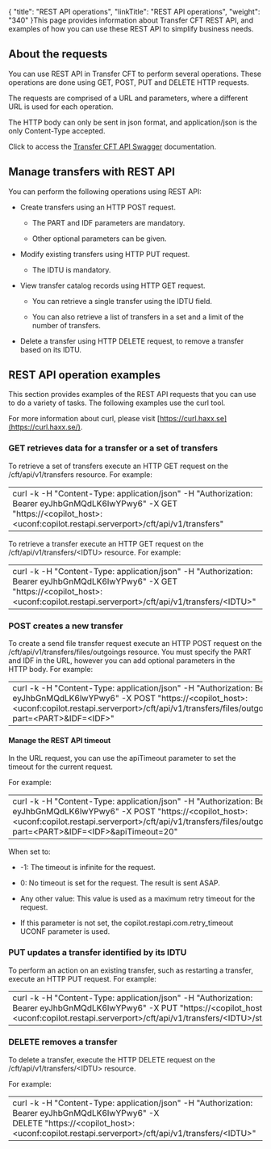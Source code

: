 {
    "title": "REST API operations",
    "linkTitle": "REST API operations",
    "weight": "340"
}This page provides information about Transfer CFT REST API, and examples of how you can use these REST API to simplify business needs.

## About the requests

You can use REST API in Transfer CFT to perform several operations. These operations are done using GET, POST, PUT and DELETE HTTP requests.

The requests are comprised of a URL and parameters, where a different URL is used for each operation.

The HTTP body can only be sent in json format, and application/json is the only Content-Type accepted.

Click to access the [Transfer CFT API Swagger](http://apidocs.axway.com/swagger-ui/index.html?productname=transfercft&productversion=3.8&filename=transfercft-swagger-api.json) documentation.

## Manage transfers with REST API

You can perform the following operations using REST API:

-   Create transfers using an HTTP POST request.
    -   The PART and IDF parameters are mandatory.
    -   Other optional parameters can be given.
-   Modify existing transfers using HTTP PUT request.
    -   The IDTU is mandatory.
-   View transfer catalog records using HTTP GET request.
    -   You can retrieve a single transfer using the IDTU field.
    -   You can also retrieve a list of transfers in a set and a limit of the number of transfers.
-   Delete a transfer using HTTP DELETE request, to remove a transfer based on its IDTU.

## REST API operation examples

This section provides examples of the REST API requests that you can use to do a variety of tasks. The following examples use the curl tool.

For more information about curl, please visit [https://curl.haxx.se](https://curl.haxx.se/).

### GET retrieves data for a transfer or a set of transfers

To retrieve a set of transfers execute an HTTP GET request on the /cft/api/v1/transfers resource. For example:

<table cellspacing="0">
   <col/>
   <tbody>
      <tr>
         <td><span>curl -k -H "Content-Type: application/json" -H "Authorization: Bearer eyJhbGnMQdLK6lwYPwy6" -X GET "https://&lt;copilot_host&gt;:&lt;uconf:copilot.restapi.serverport&gt;/cft/api/v1/transfers"</span>
         </td>
      </tr>
   </tbody>
</table>

To retrieve a transfer execute an HTTP GET request on the /cft/api/v1/transfers/&lt;IDTU> resource. For example:

<table cellspacing="0">
   <col/>
   <tbody>
      <tr>
         <td><span>curl -k -H "Content-Type: application/json" -H "Authorization: Bearer eyJhbGnMQdLK6lwYPwy6" -X GET "https://&lt;copilot_host&gt;:&lt;uconf:copilot.restapi.serverport&gt;/cft/api/v1/transfers<span>/&lt;IDTU&gt;</span>"</span>
         </td>
      </tr>
   </tbody>
</table>

### POST creates a new transfer

To create a send file transfer request execute an HTTP POST request on the /cft/api/v1/transfers/files/outgoings resource. You must specify the PART and IDF in the URL, however you can add optional parameters in the HTTP body. For example:

<table cellspacing="0">
   <col/>
   <tbody>
      <tr>
         <td><span>curl -k -H "Content-Type: application/json" -H "Authorization: Bearer eyJhbGnMQdLK6lwYPwy6" -X POST "https://&lt;copilot_host&gt;:&lt;uconf:copilot.restapi.serverport&gt;/cft/api/v1/transfers/files/outgoings?part=&lt;PART&gt;&amp;IDF=&lt;IDF&gt;"</span>
         </td>
      </tr>
   </tbody>
</table>

#### Manage the REST API timeout

In the URL request, you can use the apiTimeout parameter to set the timeout for the current request.

For example:

<table cellspacing="0">
   <col/>
   <tbody>
      <tr>
         <td><span>curl -k -H "Content-Type: application/json" -H "Authorization: Bearer eyJhbGnMQdLK6lwYPwy6" -X POST "https://&lt;copilot_host&gt;:&lt;uconf:copilot.restapi.serverport&gt;/cft/api/v1/transfers/files/outgoings?part=&lt;PART&gt;&amp;IDF=&lt;IDF&gt;&amp;apiTimeout=20"</span>
         </td>
      </tr>
   </tbody>
</table>

When set to:

-   -1: The timeout is infinite for the request.
-   0: No timeout is set for the request. The result is sent ASAP.
-   Any other value: This value is used as a maximum retry timeout for the request.
-   If this parameter is not set, the copilot.restapi.com.retry\_timeout UCONF parameter is used.

### PUT updates a transfer identified by its IDTU

To perform an action on an existing transfer, such as restarting a transfer, execute an HTTP PUT request. For example:

<table cellspacing="0">
   <col/>
   <tbody>
      <tr>
         <td><span>curl -k -H "Content-Type: application/json" -H "Authorization: Bearer eyJhbGnMQdLK6lwYPwy6" -X PUT "https://&lt;copilot_host&gt;:&lt;uconf:copilot.restapi.serverport&gt;/cft/api/v1/transfers/&lt;IDTU&gt;/start"</span>
         </td>
      </tr>
   </tbody>
</table>

### DELETE removes a transfer

To delete a transfer, execute the HTTP DELETE request on the /cft/api/v1/transfers/&lt;IDTU> resource.

For example:

<table cellspacing="0">
   <col/>
   <tbody>
      <tr>
         <td><span>curl -k -H "Content-Type: application/json" -H "Authorization: Bearer eyJhbGnMQdLK6lwYPwy6" -X DELETE "https://&lt;copilot_host&gt;:&lt;uconf:copilot.restapi.serverport&gt;/cft/api/v1/transfers/&lt;IDTU&gt;"</span>
         </td>
      </tr>
   </tbody>
</table>
